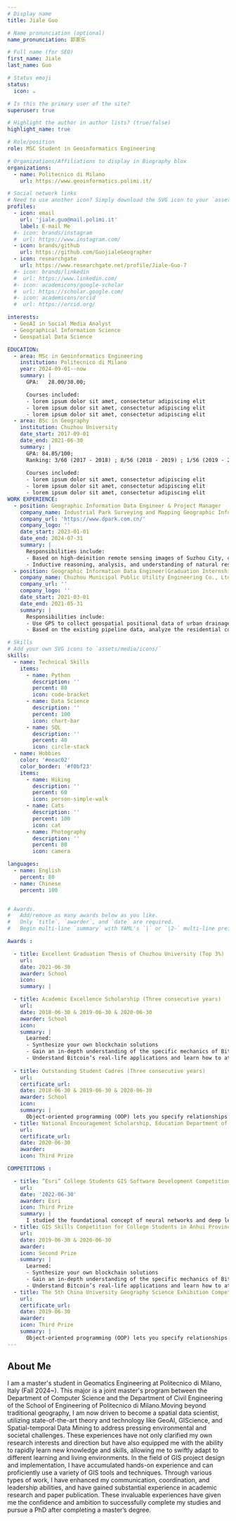 ```yaml
---
# Display name
title: Jiale Guo

# Name pronunciation (optional)
name_pronunciation: 郭家乐

# Full name (for SEO)
first_name: Jiale
last_name: Guo

# Status emoji
status:
  icon: ☕️

# Is this the primary user of the site?
superuser: true

# Highlight the author in author lists? (true/false)
highlight_name: true

# Role/position
role: MSC Student in Geoinformatics Engineering

# Organizations/Affiliations to display in Biography blox
organizations:
  - name: Politecnico di Milano
    url: https://www.geoinformatics.polimi.it/

# Social network links
# Need to use another icon? Simply download the SVG icon to your `assets/media/icons/` folder.
profiles:
  - icon: email
    url: 'jiale.guo@mail.polimi.it'
    label: E-mail Me
  #- icon: brands/instagram
  #  url: https://www.instagram.com/
  - icon: brands/github
    url: https://github.com/GuojialeGeographer
  - icon: researchgate
    url: https://www.researchgate.net/profile/Jiale-Guo-7
  #- icon: brands/linkedin
  #  url: https://www.linkedin.com/
  #- icon: academicons/google-scholar
  #  url: https://scholar.google.com/
  #- icon: academicons/orcid
  #  url: https://orcid.org/

interests:
  - GeoAI in Social Media Analyst
  - Geographical Information Science
  - Geospatial Data Science

EDUCATION:
  - area: MSc in Geoinformatics Engineering
    institution: Politecnico di Milano
    year: 2024-09-01--now
    summary: |
      GPA:   28.00/30.00;

      Courses included:
      - lorem ipsum dolor sit amet, consectetur adipiscing elit
      - lorem ipsum dolor sit amet, consectetur adipiscing elit
      - lorem ipsum dolor sit amet, consectetur adipiscing elit
  - area: BSc in Geography
    institution: Chuzhou University
    date_start: 2017-09-01
    date_end: 2021-06-30
    summary: |
      GPA: 84.85/100; 
      Ranking: 3/60 (2017 - 2018) ; 8/56 (2018 - 2019) ; 1/56 (2019 - 2020) 
      
      Courses included:
      - lorem ipsum dolor sit amet, consectetur adipiscing elit
      - lorem ipsum dolor sit amet, consectetur adipiscing elit
      - lorem ipsum dolor sit amet, consectetur adipiscing elit
WORK EXPERIENCE:
  - position: Geographic Information Data Engineer & Project Manager
    company_name: Industrial Park Surveying and Mapping Geographic Information Technology Co., Ltd.
    company_url: 'https://www.dpark.com.cn/'
    company_logo: ''
    date_start: 2023-01-01
    date_end: 2024-07-31
    summary: |
      Responsibilities include:
      - Based on high-deinition remote sensing images of Suzhou City, conduct visual interpretation to determine the scope of forests, grasslands, and wetlands, and carry out the segmentation and processing of the identiied patches.
      - Inductive reasoning, analysis, and understanding of natural resource data, such as land use data and remote sensing images, are conducted to design innovative solutions based on practical needs.
  - position: Geographic Information Data Engineer(Graduation Internship)
    company_name: Chuzhou Municipal Public Utility Engineering Co., Ltd. (Urban Water Supply)     
    company_url: ''
    company_logo: ''
    date_start: 2021-03-01
    date_end: 2021-05-31
    summary: |
      Responsibilities include:
      - Use GPS to collect geospatial positional data of urban drainage pipes, perform data cleaning and preprocessing, conduct geospatial buffer analysis, and work on map visualization.
      - Based on the existing pipeline data, analyze the residential coverage of the current plan and design a reasonable geospatial optimum coverage scheme.

# Skills
# Add your own SVG icons to `assets/media/icons/`
skills:
  - name: Technical Skills
    items:
      - name: Python
        description: ''
        percent: 80
        icon: code-bracket
      - name: Data Science
        description: ''
        percent: 100
        icon: chart-bar
      - name: SQL
        description: ''
        percent: 40
        icon: circle-stack
  - name: Hobbies
    color: '#eeac02'
    color_border: '#f0bf23'
    items:
      - name: Hiking
        description: ''
        percent: 60
        icon: person-simple-walk
      - name: Cats
        description: ''
        percent: 100
        icon: cat
      - name: Photography
        description: ''
        percent: 80
        icon: camera

languages:
  - name: English
    percent: 80
  - name: Chinese
    percent: 100


# Awards.
#   Add/remove as many awards below as you like.
#   Only `title`, `awarder`, and `date` are required.
#   Begin multi-line `summary` with YAML's `|` or `|2-` multi-line prefix and indent 2 spaces below.

Awards :

  - title: Excellent Graduation Thesis of Chuzhou University (Top 3%) 
    url: 
    date: 2021-06-30
    awarder: School
    icon: 
    summary: |

  - title: Academic Excellence Scholarship (Three consecutive years)  
    url: 
    date: 2018-06-30 & 2019-06-30 & 2020-06-30
    awarder: School
    icon: 
    summary: |
      Learned:
      - Synthesize your own blockchain solutions
      - Gain an in-depth understanding of the specific mechanics of Bitcoin
      - Understand Bitcoin’s real-life applications and learn how to attack and destroy Bitcoin, Ethereum, smart contracts and Dapps, and alternatives to Bitcoin’s Proof-of-Work consensus algorithm
  
  - title: Outstanding Student Cadres (Three consecutive years)    
    url: 
    certificate_url: 
    date: 2018-06-30 & 2019-06-30 & 2020-06-30
    awarder: School
    icon: 
    summary: |
      Object-oriented programming (OOP) lets you specify relationships between functions and the objects that they can act on, helping you manage complexity in your code. This is an intermediate level course, providing an introduction to OOP, using the S3 and R6 systems. S3 is a great day-to-day R programming tool that simplifies some of the functions that you write. R6 is especially useful for industry-specific analyses, working with web APIs, and building GUIs.
  - title: National Encouragement Scholarship, Education Department of Anhui Province (Top 3%)
    url: 
    certificate_url: 
    date: 2020-06-30
    awarder: 
    icon: Third Prize 

COMPETITIONS :

  - title: ”Esri” College Students GIS Software Development Competition in China
    url: 
    date: '2022-06-30'
    awarder: Esri
    icon: Third Prize 
    summary: |
      I studied the foundational concept of neural networks and deep learning. By the end, I was familiar with the significant technological trends driving the rise of deep learning; build, train, and apply fully connected deep neural networks; implement efficient (vectorized) neural networks; identify key parameters in a neural network’s architecture; and apply deep learning to your own applications.
  - title: GIS Skills Competition for College Students in Anhui Province
    url: 
    date: 2019-06-30 & 2020-06-30
    awarder:  
    icon: Second Prize 
    summary: |
      Learned:
      - Synthesize your own blockchain solutions
      - Gain an in-depth understanding of the specific mechanics of Bitcoin
      - Understand Bitcoin’s real-life applications and learn how to attack and destroy Bitcoin, Ethereum, smart contracts and Dapps, and alternatives to Bitcoin’s Proof-of-Work consensus algorithm
  - title: The 5th China University Geography Science Exhibition Competition
    url: 
    certificate_url: 
    date: 2019-06-30
    awarder: 
    icon: Third Prize 
    summary: |
      Object-oriented programming (OOP) lets you specify relationships between functions and the objects that they can act on, helping you manage complexity in your code. This is an intermediate level course, providing an introduction to OOP, using the S3 and R6 systems. S3 is a great day-to-day R programming tool that simplifies some of the functions that you write. R6 is especially useful for industry-specific analyses, working with web APIs, and building GUIs.
---
```


## About Me


I am a master's student in Geomatics Engineering at Politecnico di Milano, Italy (Fall 2024~). This major is a joint master's program between the Department of Computer Science and the Department of Civil Engineering of the School of Engineering of Politecnico di Milano.Moving beyond traditional geography, I am now driven to become a spatial data scientist, utilizing state-of-the-art theory and technology like GeoAI, GIScience, and Spatial-temporal Data Mining to address pressing environmental and societal challenges. These experiences have not only clarified my own research interests and direction but have also equipped me with the ability to rapidly learn new knowledge and skills, allowing me to swiftly adapt to different learning and living environments. In the field of GIS project design and implementation, I have accumulated hands-on experience and can proficiently use a variety of GIS tools and techniques. Through various types of work, I have enhanced my communication, coordination, and leadership abilities, and have gained substantial experience in academic research and paper publication. These invaluable experiences have given me the confidence and ambition to successfully complete my studies and pursue a PhD after completing a master’s degree.
